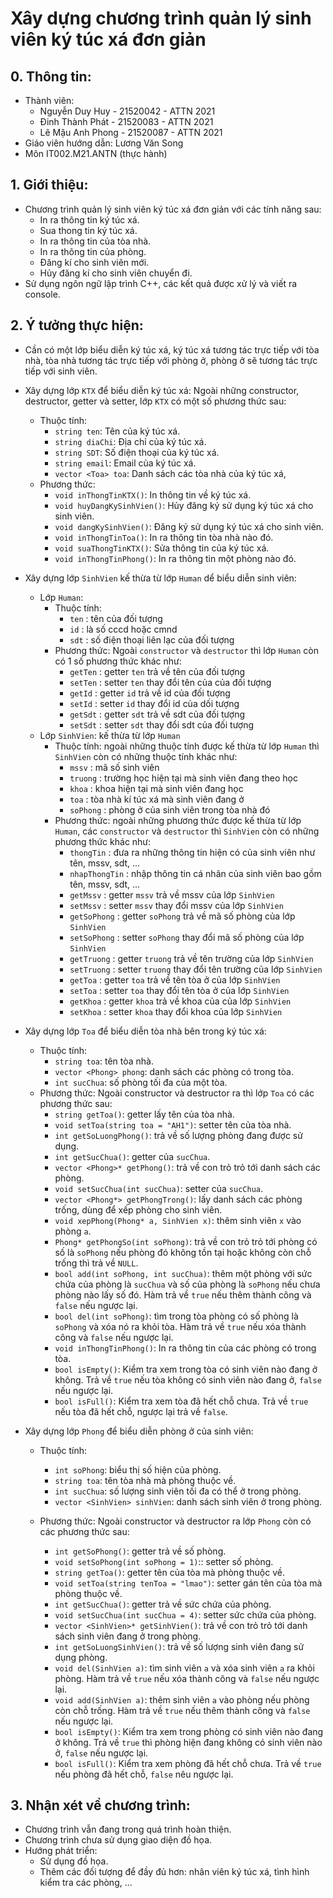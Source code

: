 # Xây dựng chương trình quản lý sinh viên ký túc xá đơn giản

## 0. Thông tin:
- Thành viên:
    - Nguyễn Duy Huy - 21520042 - ATTN 2021
    - Đinh Thành Phát - 21520083 - ATTN 2021
    - Lê Mậu Anh Phong - 21520087 - ATTN 2021
- Giáo viên hướng dẫn: Lương Văn Song
- Môn IT002.M21.ANTN (thực hành)

## 1. Giới thiệu:
- Chương trình quản lý sinh viên ký túc xá đơn giản với các tính năng sau:
    - In ra thông tin ký túc xá.
    - Sua thong tin ký túc xá.
    - In ra thông tin của tòa nhà.
    - In ra thông tin của phòng.
    - Đăng kí cho sinh viên mới.
    - Hủy đăng kí cho sinh viên chuyển đi.
- Sử dụng ngôn ngữ lập trình C++, các kết quả được xử lý và viết ra console.

## 2. Ý tưởng thực hiện:
- Cần có một lớp biểu diễn ký túc xá, ký túc xá tương tác trực tiếp với tòa nhà, tòa nhà tương tác trực tiếp với phòng ở, phòng ở sẽ tương tác trực tiếp với sinh viên.
- Xây dựng lớp `KTX` để biểu diễn ký túc xá: Ngoài những constructor, destructor, getter và setter, lớp `KTX` có một số phương thức sau:
    - Thuộc tính:
        - `string ten`: Tên của ký túc xá.
        - `string diaChi`: Địa chỉ của ký túc xá.
        - `string SDT`: Số điện thoại của ký túc xá.
        - `string email`: Email của ký túc xá.
        - `vector <Toa> toa`: Danh sách các tòa nhà của ký túc xá,
    - Phương thức:
        - `void inThongTinKTX()`: In thông tin về ký túc xá.
        - `void huyDangKySinhVien()`: Hủy đăng ký sử dụng ký túc xá cho sinh viên.
        - `void dangKySinhVien()`: Đăng ký sử dụng ký túc xá cho sinh viên.
        - `void inThongTinToa()`: In ra thông tin tòa nhà nào đó.
        - `void suaThongTinKTX()`: Sửa thông tin của ký túc xá.
        - `void inThongTinPhong()`: In ra thông tin một phòng nào đó.
- Xây dựng lớp `SinhVien` kế thừa từ lớp `Human` dể biểu diễn sinh viên:
    -   Lớp `Human`:
        -   Thuộc tính:
            -   `ten` : tên của đối tượng
            -   `id` : là số cccd hoặc cmnd
            -   `sdt` : số điện thoại liên lạc của đối tượng
        -   Phương thức: Ngoài `constructor` và `destructor` thì lớp `Human` còn có 1 số phương thức khác như:
            -   `getTen` : getter `ten` trả về tên của đối tượng
            -   `setTen` : setter `ten` thay đổi tên của của đối tượng
            -   `getId` : getter `id` trả về id của đối tượng
            -   `setId` : setter `id` thay đổi id của dối tượng
            -   `getSdt` : getter `sdt` trả về sdt của đối tượng
            -   `setSdt` : setter `sdt` thay đổi sdt của đối tượng
    - Lớp `SinhVien`: kế thừa từ lớp `Human`
        -   Thuộc tính: ngoài những thuộc tính được kế thừa từ lớp `Human` thì `SinhVien` còn có những thuộc tính khác như:
            -   `mssv` : mã số sinh viên
            -   `truong` : trường học hiện tại mà sinh viên đang theo học
            -   `khoa` : khoa hiện tại mà sinh viên đang học
            -   `toa` : tòa nhà kí túc xá mà sinh viên đang ở
            -   `soPhong` : phòng ở của sinh viên trong tòa nhà đó
        -   Phương thức: ngoài những phương thức được kế thừa từ lớp `Human`, các `constructor` và `destructor` thì `SinhVien` còn có những phương thức khác như:
            -   `thongTin` : đưa ra những thông tin hiện có của sinh viên như tên, mssv, sdt, ...
            -   `nhapThongTin` : nhập thông tin cá nhân của sinh viên bao gồm tên, mssv, sdt, ...
            -   `getMssv` : getter `mssv` trả về mssv của lớp `SinhVien`
            -   `setMssv` : setter `mssv` thay đổi mssv của lớp `SinhVien`
            -   `getSoPhong` : getter `soPhong` trả về mã số phòng của lớp `SinhVien`
            -   `setSoPhong` : setter `soPhong` thay đổi mã số phòng của lớp `SinhVien`
            -   `getTruong` : getter `truong` trả về tên trường của lớp `SinhVien`
            -   `setTruong` : setter `truong` thay đổi tên trường của lớp `SinhVien`
            -   `getToa` : getter `toa` trả về tên tòa ở của lớp `SinhVien`
            -   `setToa` : setter `toa` thay đổi tên tòa ở của lớp `SinhVien`
            -   `getKhoa` : getter `khoa` trả về khoa của của lớp `SinhVien`
            -   `setKhoa` : setter `khoa` thay đổi khoa của lớp `SinhVien`
- Xây dựng lớp `Toa` để biểu diễn tòa nhà bên trong ký túc xá:
    - Thuộc tính:
        - `string toa`: tên tòa nhà.
        - `vector <Phong> phong`: danh sách các phòng có trong tòa.
        - `int sucChua`: số phòng tối đa của một tòa.
    - Phương thức: Ngoài constructor và destructor ra thì lớp `Toa` có các phương thức sau:
        - `string getToa()`: getter lấy tên của tòa nhà.
        - `void setToa(string toa = "AH1")`: setter tên của tòa nhà.
        - `int getSoLuongPhong()`: trả về số lượng phòng đang được sử dụng.
        - `int getSucChua()`: getter của `sucChua`.
        - `vector <Phong>* getPhong()`: trả về con trỏ trỏ tới danh sách các phòng.
        - `void setSucChua(int sucChua)`: setter của `sucChua`.
        - `vector <Phong*> getPhongTrong()`: lấy danh sách các phòng trống, dùng để xếp phòng cho sinh viên.
        - `void xepPhong(Phong* a, SinhVien x)`: thêm sinh viên `x` vào phòng `a`.
        - `Phong* getPhongSo(int soPhong)`: trả về con trỏ trỏ tới phòng có số là `soPhong` nếu phòng đó không tồn tại hoặc không còn chỗ trống thì trả về `NULL`.
        - `bool add(int soPhong, int sucChua)`: thêm một phòng với sức chứa của phòng là `sucChua` và số của phòng là `soPhong` nếu chưa phòng nào lấy số đó. Hàm trả về `true` nếu thêm thành công và `false` nếu ngược lại.
        - `bool del(int soPhong)`: tìm trong tòa phòng có số phòng là `soPhong` và xóa nó ra khỏi tòa. Hàm trả về `true` nếu xóa thành công và `false` nếu ngược lại.
        - `void inThongTinPhong()`: In ra thông tin của các phòng có trong tòa.
        - `bool isEmpty()`: Kiểm tra xem trong tòa có sinh viên nào đang ở không. Trả về `true` nếu tòa không có sinh viên nào đang ở, `false` nếu ngược lại.
        - `bool isFull()`: Kiểm tra xem tòa đã hết chỗ chưa. Trả về `true` nếu tòa đã hết chỗ, ngược lại trả về `false`.
        

- Xây dựng lớp `Phong` để biểu diễn phòng ở của sinh viên:
    - Thuộc tính:
        - `int soPhong`: biểu thị số hiện của phòng.
        - `string toa`: tên tòa nhà mà phòng thuộc về.
        - `int sucChua`: số lượng sinh viên tối đa có thể ở trong phòng.
        - `vector <SinhVien> sinhVien`: danh sách sinh viên ở trong phòng.

    - Phương thức: Ngoài constructor và destructor ra lớp `Phong` còn có các phương thức sau:
        - `int getSoPhong()`: getter trả về số phòng.
        - `void setSoPhong(int soPhong = 1)`:: setter số phòng.
        - `string getToa()`: getter tên của tòa mà phòng thuộc về.
        - `void setToa(string tenToa = "lmao")`: setter gán tên của tòa mà phòng thuộc về.
        - `int getSucChua()`: getter trả về sức chứa của phòng.
        - `void setSucChua(int sucChua = 4)`: setter sức chứa của phòng.
        - `vector <SinhVien>* getSinhVien()`: trả về con trỏ trỏ tới danh sách sinh viên đang ở trong phòng.
        - `int getSoLuongSinhVien()`: trả về số lượng sinh viên đang sử dụng phòng.
        - `void del(SinhVien a)`: tìm sinh viên `a` và xóa sinh viên `a` ra khỏi phòng. Hàm trả về `true` nếu xóa thành công và `false` nếu ngược lại.
        - `void add(SinhVien a)`: thêm sinh viên `a` vào phòng nếu phòng còn chỗ trống. Hàm trả về `true` nếu thêm thành công và `false` nếu ngược lại.
        - `bool isEmpty()`: Kiểm tra xem trong phòng có sinh viên nào đang ở không. Trả về `true` thì phòng hiện đang không có sinh viên nào ở, `false` nếu ngược lại.
        - `bool isFull()`: Kiểm tra xem phòng đã hết chỗ chưa. Trả về  `true` nếu phòng đã hết chỗ, `false` nêu ngược lại.

## 3. Nhận xét về chương trình:
- Chương trình vẫn đang trong quá trình hoàn thiện.
- Chương trình chưa sử dụng giao diện đồ họa.
- Hướng phát triển:
    - Sử dụng đồ họa.
    - Thêm các đối tượng để đầy đủ hơn: nhân viên ký túc xá, tình hình kiểm tra các phòng, ...     
